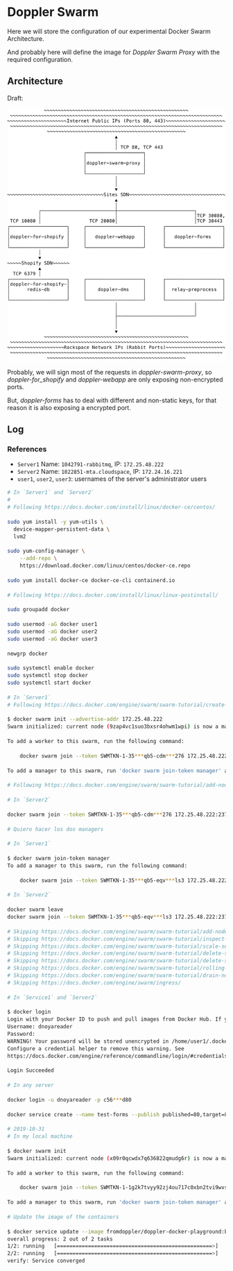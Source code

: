 # Doppler Swarm

Here we will store the configuration of our experimental Docker Swarm Architecture.

And probably here will define the image for _Doppler Swarm Proxy_ with the required configuration.

## Architecture

Draft:

![Doppler Swarm Network](docs/doppler-swarm-network.svg)

Probably, we will sign most of the requests in _doppler-swarm-proxy_, so _doppler-for_shopify_ and
_doppler-webapp_ are only exposing non-encrypted ports.

But, _doppler-forms_ has to deal with different and non-static keys, for that reason it is also
exposing a encrypted port.

## Log

### References

* `Server1` Name: `1042791-rabbitmq`, IP: `172.25.48.222`
* `Server2` Name: `1022851-mta.cloudspace`, IP: `172.24.16.221`
* `user1`, `user2`, `user3`: usernames of the server's administrator users

```bash
# In `Server1` and `Server2`
#
# Following https://docs.docker.com/install/linux/docker-ce/centos/

sudo yum install -y yum-utils \
  device-mapper-persistent-data \
  lvm2

sudo yum-config-manager \
    --add-repo \
    https://download.docker.com/linux/centos/docker-ce.repo

sudo yum install docker-ce docker-ce-cli containerd.io

# Following https://docs.docker.com/install/linux/linux-postinstall/

sudo groupadd docker

sudo usermod -aG docker user1
sudo usermod -aG docker user2
sudo usermod -aG docker user3

newgrp docker

sudo systemctl enable docker
sudo systemctl stop docker
sudo systemctl start docker

# In `Server1`
# Following https://docs.docker.com/engine/swarm/swarm-tutorial/create-swarm/

$ docker swarm init --advertise-addr 172.25.48.222
Swarm initialized: current node (9zap4vc1suo3bxsr4ohwm1wpi) is now a manager.

To add a worker to this swarm, run the following command:

    docker swarm join --token SWMTKN-1-35***qb5-cdm***276 172.25.48.222:2377

To add a manager to this swarm, run 'docker swarm join-token manager' and follow the instructions.

# Following https://docs.docker.com/engine/swarm/swarm-tutorial/add-nodes/

# In `Server2`

docker swarm join --token SWMTKN-1-35***qb5-cdm***276 172.25.48.222:2377

# Quiero hacer los dos managers

# In `Server1`

$ docker swarm join-token manager
To add a manager to this swarm, run the following command:

    docker swarm join --token SWMTKN-1-35***qb5-eqv***ls3 172.25.48.222:2377

# In `Server2`

docker swarm leave
docker swarm join --token SWMTKN-1-35***qb5-eqv***ls3 172.25.48.222:2377

# Skipping https://docs.docker.com/engine/swarm/swarm-tutorial/add-nodes/
# Skipping https://docs.docker.com/engine/swarm/swarm-tutorial/inspect-service/
# Skipping https://docs.docker.com/engine/swarm/swarm-tutorial/scale-service/
# Skipping https://docs.docker.com/engine/swarm/swarm-tutorial/delete-service/
# Skipping https://docs.docker.com/engine/swarm/swarm-tutorial/delete-service/
# Skipping https://docs.docker.com/engine/swarm/swarm-tutorial/rolling-update/
# Skipping https://docs.docker.com/engine/swarm/swarm-tutorial/drain-node/
# Skipping https://docs.docker.com/engine/swarm/ingress/

# In `Service1` and `Server2`

$ docker login
Login with your Docker ID to push and pull images from Docker Hub. If you dont have a Docker ID, head over to https://hub.docker.com to create one.
Username: dnoyareader
Password:
WARNING! Your password will be stored unencrypted in /home/user1/.docker/config.json.
Configure a credential helper to remove this warning. See
https://docs.docker.com/engine/reference/commandline/login/#credentials-store

Login Succeeded

# In any server

docker login -u dnoyareader -p c56***d80

docker service create --name test-forms --publish published=80,target=80 --replicas 2 --with-registry-auth fromdoppler/doppler-forms:beta

# 2019-10-31
# In my local machine

$ docker swarm init
Swarm initialized: current node (x09r0qcwdx7q636822qmudg6r) is now a manager.

To add a worker to this swarm, run the following command:

    docker swarm join --token SWMTKN-1-1g2k7tvyy92zj4ou717c0xbn2tvi9wvs90d2v4badglpj9ezk7-exunjfpyed48qbf6mr694xkbg 192.168.65.3:2377

To add a manager to this swarm, run 'docker swarm join-token manager' and follow the instructions.

# Update the image of the containers

$ docker service update --image fromdoppler/doppler-docker-playground:beta doppler-docker-playground
overall progress: 2 out of 2 tasks
1/2: running   [==================================================>]
2/2: running   [==================================================>]
verify: Service converged

```
